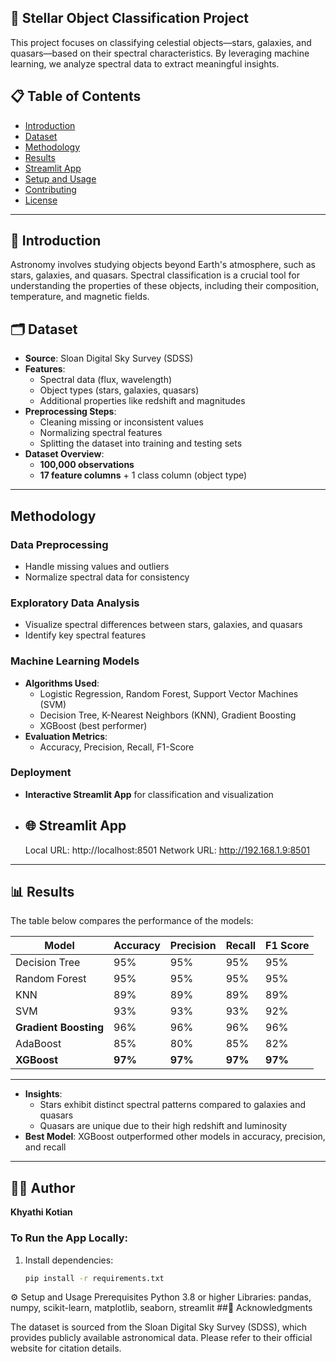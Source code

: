 ## 🌌 Stellar Object Classification Project


This project focuses on classifying celestial objects—stars, galaxies, and quasars—based on their spectral characteristics. By leveraging machine learning, we analyze spectral data to extract meaningful insights.

## 📋 Table of Contents

- [Introduction](#introduction)
- [Dataset](#dataset)
- [Methodology](#methodology)
- [Results](#results)
- [Streamlit App](#streamlit-app)
- [Setup and Usage](#setup-and-usage)
- [Contributing](#contributing)
- [License](#license)

---

## 🌠 Introduction

Astronomy involves studying objects beyond Earth's atmosphere, such as stars, galaxies, and quasars. Spectral classification is a crucial tool for understanding the properties of these objects, including their composition, temperature, and magnetic fields. 


## 🗂 Dataset

- **Source**: Sloan Digital Sky Survey (SDSS)  
- **Features**:
  - Spectral data (flux, wavelength)
  - Object types (stars, galaxies, quasars)
  - Additional properties like redshift and magnitudes  
- **Preprocessing Steps**:
  - Cleaning missing or inconsistent values
  - Normalizing spectral features
  - Splitting the dataset into training and testing sets  
- **Dataset Overview**:
  - **100,000 observations**
  - **17 feature columns** + 1 class column (object type)

---

## Methodology

### Data Preprocessing
- Handle missing values and outliers
- Normalize spectral data for consistency

### Exploratory Data Analysis
- Visualize spectral differences between stars, galaxies, and quasars
- Identify key spectral features

### Machine Learning Models
- **Algorithms Used**: 
  - Logistic Regression, Random Forest, Support Vector Machines (SVM)
  - Decision Tree, K-Nearest Neighbors (KNN), Gradient Boosting
  - XGBoost (best performer)
- **Evaluation Metrics**: 
  - Accuracy, Precision, Recall, F1-Score

### Deployment
- **Interactive Streamlit App** for classification and visualization
- ## 🌐 Streamlit App
  Local URL: http://localhost:8501
  Network URL: http://192.168.1.9:8501

---

## 📊 Results


The table below compares the performance of the models:

| Model | Accuracy | Precision | Recall |F1 Score |
| --- | --- | --- | --- | --- |
| Decision Tree | 95% | 95% | 95% | 95% |
| Random Forest | 95% | 95% | 95% | 95% |
| KNN | 89% | 89% | 89% | 89% |
| SVM | 93% | 93% | 93% | 92% |
| **Gradient Boosting** | 96% | 96% | 96% | 96% |
| AdaBoost | 85% | 80% | 85% | 82% |
| **XGBoost** | **97%** | **97%** | **97%** | **97%** |

* * * * *

- **Insights**:
  - Stars exhibit distinct spectral patterns compared to galaxies and quasars
  - Quasars are unique due to their high redshift and luminosity
- **Best Model**: XGBoost outperformed other models in accuracy, precision, and recall

---
👩‍💻 Author
------------

**Khyathi Kotian**



### To Run the App Locally:
1. Install dependencies:
   ```bash
   pip install -r requirements.txt
⚙️ Setup and Usage
Prerequisites
Python 3.8 or higher
Libraries: pandas, numpy, scikit-learn, matplotlib, seaborn, streamlit
##🌌 Acknowledgments

The dataset is sourced from the Sloan Digital Sky Survey (SDSS), which provides publicly available astronomical data. Please refer to their official website for citation details.
